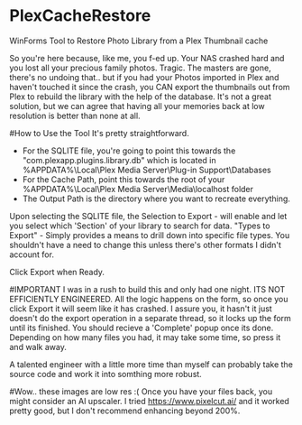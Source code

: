 # PlexCacheRestore
WinForms Tool to Restore Photo Library from a Plex Thumbnail cache

So you're here because, like me, you f-ed up. Your NAS crashed hard and you lost all your precious family photos. Tragic.
The masters are gone, there's no undoing that.. but if you had your Photos imported in Plex and haven't touched it since the crash, you CAN export the thumbnails
out from Plex to rebuild the library with the help of the database. It's not a great solution, but we can agree that having all your memories back at low resolution is better than none at all. 

#How to Use the Tool
It's pretty straightforward.
- For the SQLITE file, you're going to point this towards the "com.plexapp.plugins.library.db" which is located in %APPDATA%\Local\Plex Media Server\Plug-in Support\Databases
- For the Cache Path, point this towards the root of your %APPDATA%\Local\Plex Media Server\Media\localhost folder
- The Output Path is the directory where you want to recreate everything.

Upon selecting the SQLITE file, the Selection to Export - will enable and let you select which 'Section' of your library to search for data.
"Types to Export" - Simply provides a means to drill down into specific file types. You shouldn't have a need to change this unless there's other formats I didn't account for.

Click Export when Ready.

#IMPORTANT
I was in a rush to build this and only had one night. ITS NOT EFFICIENTLY ENGINEERED. All the logic happens on the form, so once you click Export it will seem like it has crashed. I assure you, it hasn't it just doesn't do the export operation in a separate thread, so it locks up the form until its finished. You should recieve a 'Complete' popup once its done. Depending on how many files you had, it may take some time, so press it and walk away.

A talented engineer with a little more time than myself can probably take the source code and work it into somthing more robust.

#Wow.. these images are low res :(
Once you have your files back, you might consider an AI upscaler. I tried https://www.pixelcut.ai/ and it worked pretty good, but I don't recommend enhancing beyond 200%.

